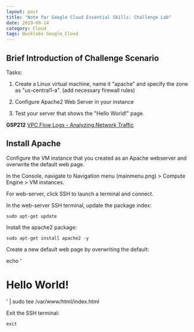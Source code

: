 ```yaml
---
layout: post
title: "Note for Google Cloud Essential Skills: Challenge Lab"
date: 2019-09-14
category: Cloud
tags: Qwiklabs Google_Cloud
---
```


## Brief Introduction of Challenge Scenario


Tasks:

1. Create a Linux virtual machine, name it "apache" and specify the zone as "us-central1-a". (add necessary firewall rules)

2. Configure Apache2 Web Server in your instance

3. Test your server that shows the "Hello World!" page.


**GSP212** [VPC Flow Logs - Analyzing Network Traffic](https://www.qwiklabs.com/catalog?keywords=GSP212)

## Install Apache
Configure the VM instance that you created as an Apache webserver and overwrite the default web page.

In the Console, navigate to Navigation menu (mainmenu.png) > Compute Engine > VM instances.

For web-server, click SSH to launch a terminal and connect.

In the web-server SSH terminal, update the package index:

`sudo apt-get update`

Install the apache2 package:

`sudo apt-get install apache2 -y`

Create a new default web page by overwriting the default:

echo '<!doctype html><html><body><h1>Hello World!</h1></body></html>' | sudo tee /var/www/html/index.html

Exit the SSH terminal:


`exit`
